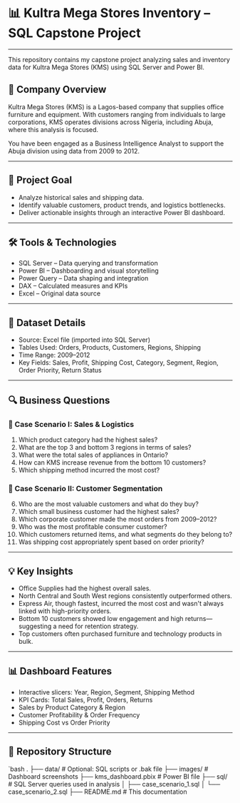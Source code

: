 # 📊 Kultra Mega Stores Inventory – SQL Capstone Project

---

This repository contains my capstone project analyzing sales and inventory data for Kultra Mega Stores (KMS) using SQL Server and Power BI.

## 🏢 Company Overview

Kultra Mega Stores (KMS) is a Lagos-based company that supplies office furniture and equipment. With customers ranging from individuals to large corporations, KMS operates divisions across Nigeria, including Abuja, where this analysis is focused.

You have been engaged as a Business Intelligence Analyst to support the Abuja division using data from 2009 to 2012.

---

## 🎯 Project Goal

- Analyze historical sales and shipping data.
- Identify valuable customers, product trends, and logistics bottlenecks.
- Deliver actionable insights through an interactive Power BI dashboard.

---

## 🛠️ Tools & Technologies

- SQL Server – Data querying and transformation
- Power BI – Dashboarding and visual storytelling
- Power Query – Data shaping and integration
- DAX – Calculated measures and KPIs
- Excel – Original data source

---

## 📂 Dataset Details

- Source: Excel file (imported into SQL Server)
- Tables Used: Orders, Products, Customers, Regions, Shipping
- Time Range: 2009–2012
- Key Fields: Sales, Profit, Shipping Cost, Category, Segment, Region, Order Priority, Return Status

---

## 🔍 Business Questions

### 🧩 Case Scenario I: Sales & Logistics

1. Which product category had the highest sales?
2. What are the top 3 and bottom 3 regions in terms of sales?
3. What were the total sales of appliances in Ontario?
4. How can KMS increase revenue from the bottom 10 customers?
5. Which shipping method incurred the most cost?

### 🧠 Case Scenario II: Customer Segmentation

6. Who are the most valuable customers and what do they buy?
7. Which small business customer had the highest sales?
8. Which corporate customer made the most orders from 2009–2012?
9. Who was the most profitable consumer customer?
10. Which customers returned items, and what segments do they belong to?
11. Was shipping cost appropriately spent based on order priority?

---

## 💡 Key Insights

- Office Supplies had the highest overall sales.
- North Central and South West regions consistently outperformed others.
- Express Air, though fastest, incurred the most cost and wasn't always linked with high-priority orders.
- Bottom 10 customers showed low engagement and high returns—suggesting a need for retention strategy.
- Top customers often purchased furniture and technology products in bulk.

---

## 📊 Dashboard Features

- Interactive slicers: Year, Region, Segment, Shipping Method
- KPI Cards: Total Sales, Profit, Orders, Returns
- Sales by Product Category & Region
- Customer Profitability & Order Frequency
- Shipping Cost vs Order Priority

---

## 📁 Repository Structure

`bash
.
├── data/                     # Optional: SQL scripts or .bak file
├── images/                   # Dashboard screenshots
├── kms_dashboard.pbix        # Power BI file
├── sql/                      # SQL Server queries used in analysis
│   ├── case_scenario_1.sql
│   └── case_scenario_2.sql
├── README.md                 # This documentation
